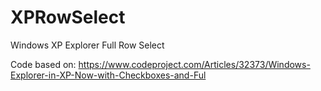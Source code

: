 # XPRowSelect
Windows XP Explorer Full Row Select

Code based on:
https://www.codeproject.com/Articles/32373/Windows-Explorer-in-XP-Now-with-Checkboxes-and-Ful
